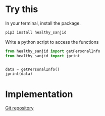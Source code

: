 # Try this 

In your terminal, install the package. 

```bash
pip3 install healthy_sanjid
```

Write a python script to access the functions  

```python
from healthy_sanjid import getPersonalInfo
from healthy_sanjid import jprint


data = getPersonalInfo()
jprint(data)
```

# Implementation

[Git repository](https://github.com/sanjidnet/healthy_sanjid)
